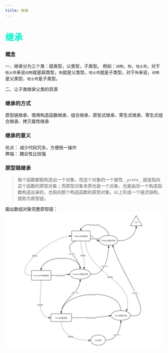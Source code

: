 ```yaml
---
title: 继承
---
```


# <font color="#00F0CD">继承</font>    

### 概念
一、继承分为三个类：超类型，父类型，子类型。 
例如：`动物`，`狗`，`哈士奇`，对于`哈士奇`来说`动物`就是超类型，`狗`就是父类型，`哈士奇`就是子类型。对于`狗`来说，`动物`是父类型，`哈士奇`是子类型。  

二、让子类继承父类的资源  

### 继承的方式  
原型链继承、借用构造函数继承、组合继承、原型式继承、寄生式继承、寄生式组合继承、拷贝属性继承  

### 继承的意义  
优点： 减少代码冗余，方便统一操作  
弊端： 耦合性比较强  

### 原型链继承  
> 每个函数都能构造出一个对象，而这个对象的一个属性`__proto__`就是指向这个函数的原型对象；而原型对象本质也是一个对象，也是由另一个构造函数构造出来的，也指向那个构造函数的原型对象。以上形成一个链式结构，就称为原型链。  

画出数组对象完整原型链：  
![ArrayPrototype](../.vuepress/public/imgs/ArrayPrototype.png) 

